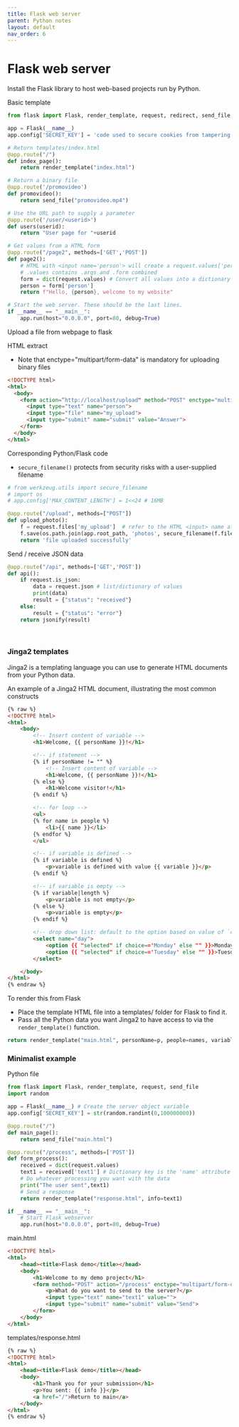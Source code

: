 ```yaml
---
title: Flask web server
parent: Python notes
layout: default
nav_order: 6
---
```


# Flask web server

Install the Flask library to host web-based projects run by Python.

Basic template

```py
from flask import Flask, render_template, request, redirect, send_file

app = Flask(__name__)
app.config['SECRET_KEY'] = 'code used to secure cookies from tampering'

# Return templates/index.html
@app.route("/")
def index_page():
    return render_template("index.html")

# Return a binary file
@app.route('/promovideo')
def promovideo():
    return send_file("promovideo.mp4")

# Use the URL path to supply a parameter
@app.route('/user/<userid>')
def users(userid):
    return "User page for "+userid

# Get values from a HTML form
@app.route("/page2", methods=['GET','POST'])
def page2():
    # HTML with <input name='person'> will create a request.values['person']
    # .values contains .args and .form combined
    form = dict(request.values) # Convert all values into a dictionary
    person = form['person']
    return f"Hello, {person}, welcome to my website"

# Start the web server. These should be the last lines.
if __name__ == "__main__":
    app.run(host="0.0.0.0", port=80, debug=True)
```

Upload a file from webpage to flask

HTML extract

* Note that enctype="multipart/form-data" is mandatory for uploading binary files

```html
<!DOCTYPE html>
<html>
  <body>
    <form action=“http://localhost/upload" method="POST" enctype="multipart/form-data">
      <input type="text" name="person">
      <input type="file" name="my_upload">
      <input type="submit" name="submit" value="Answer">
    </form>
  </body>
</html>
```

Corresponding Python/Flask code

* `secure_filename()` protects from security risks with a user-supplied filename

```py
# from werkzeug.utils import secure_filename
# import os
# app.config['MAX_CONTENT_LENGTH'] = 1<<24 # 16MB

@app.route("/upload", methods=["POST"])
def upload_photo():
    f = request.files['my_upload']  # refer to the HTML <input> name attribute
    f.save(os.path.join(app.root_path, 'photos', secure_filename(f.filename)))
    return 'file uploaded successfully'
```

Send / receive JSON data

```py
@app.route("/api", methods=['GET','POST'])
def api():
    if request.is_json:
        data = request.json # list/dictionary of values
        print(data)
        result = {"status": "received"}
    else:
        result = {"status": "error"}
    return jsonify(result)
```
 
### Jinga2 templates

Jinga2 is a templating language you can use to generate HTML documents from your Python data.

An example of a Jinga2 HTML document, illustrating the most common constructs

```html
{% raw %}
<!DOCTYPE html>
<html>
    <body>
        <!-- Insert content of variable -->
        <h1>Welcome, {{ personName }}!</h1>

        <!-- if statement -->
        {% if personName != "" %}
            <!-- Insert content of variable -->
            <h1>Welcome, {{ personName }}!</h1>
        {% else %}
            <h1>Welcome visitor!</h1>
        {% endif %}

        <!-- for loop -->
        <ul>
        {% for name in people %}
            <li>{{ name }}</li>
        {% endfor %}
        </ul>

        <!-- if variable is defined -->
        {% if variable is defined %}
            <p>variable is defined with value {{ variable }}</p>
        {% endif %}

        <!-- if variable is empty -->
        {% if variable|length %}
            <p>variable is not empty</p>
        {% else %}
            <p>variable is empty</p>
        {% endif %}

        <!-- drop down list: default to the option based on value of `choice` -->
        <select name="day">
            <option {{ "selected" if choice=='Monday' else "" }}>Monday</option>
            <option {{ "selected" if choice=='Tuesday' else "" }}>Tuesday</option>
        </select>

    </body>
</html>
{% endraw %}
```

To render this from Flask

* Place the template HTML file into a templates/ folder for Flask to find it.
* Pass all the Python data you want Jinga2 to have access to via the `render_template()` function.

```py
return render_template("main.html", personName=p, people=names, variable=v)
```


### Minimalist example

Python file

```py
from flask import Flask, render_template, request, send_file
import random

app = Flask(__name__) # Create the server object variable
app.config['SECRET_KEY'] = str(random.randint(0,100000000))

@app.route("/")
def main_page():
    return send_file("main.html")

@app.route("/process", methods=['POST'])
def form_process():
    received = dict(request.values)
    text1 = received['text1'] # Dictionary key is the 'name' attribute in HTML
    # Do whatever processing you want with the data
    print("The user sent",text1)
    # Send a response
    return render_template("response.html", info=text1)

if __name__ == "__main__":
    # Start Flask webserver
    app.run(host="0.0.0.0", port=80, debug=True)
```

main.html

```html
<!DOCTYPE html>
<html>
    <head><title>Flask demo</title></head>
    <body>
        <h1>Welcome to my demo project</h1>
        <form method="POST" action="/process" enctype="multipart/form-data">
            <p>What do you want to send to the server?</p>
            <input type="text" name="text1" value="">
            <input type="submit" name="submit" value="Send">
        </form>
    </body>
</html>
```

templates/response.html

```html
{% raw %}
<!DOCTYPE html>
<html>
    <head><title>Flask demo</title></head>
    <body>
        <h1>Thank you for your submission</h1>
        <p>You sent: {{ info }}</p>
        <a href="/">Return to main</a>        
    </body>
</html>
{% endraw %}
```

